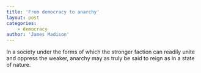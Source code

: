```yaml
---
title: 'From democracy to anarchy'
layout: post
categories:
    - democracy
author: 'James Madison'
---
```


In a society under the forms of which the stronger faction can readily unite and oppress the weaker, anarchy may as truly be said to reign as in a state of nature.
